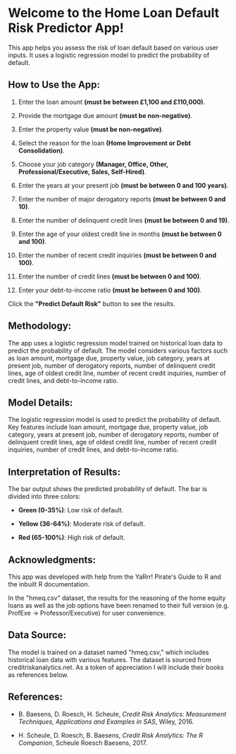 
# **Welcome to the Home Loan Default Risk Predictor App!**

This app helps you assess the risk of loan default based on various user inputs. It uses a logistic regression model to predict the probability of default.

## **How to Use the App:**

1.  Enter the loan amount **(must be between £1,100 and £110,000)**.

2.  Provide the mortgage due amount **(must be non-negative)**.

3.  Enter the property value **(must be non-negative)**.

4.  Select the reason for the loan **(Home Improvement or Debt Consolidation)**.

5.  Choose your job category **(Manager, Office, Other, Professional/Executive, Sales, Self-Hired)**.

6.  Enter the years at your present job **(must be between 0 and 100 years)**.

7.  Enter the number of major derogatory reports **(must be between 0 and 10)**.

8.  Enter the number of delinquent credit lines **(must be between 0 and 19)**.

9.  Enter the age of your oldest credit line in months **(must be between 0 and 100)**.

10. Enter the number of recent credit inquiries **(must be between 0 and 100)**.

11. Enter the number of credit lines **(must be between 0 and 100)**.

12. Enter your debt-to-income ratio **(must be between 0 and 100)**.

Click the **"Predict Default Risk"** button to see the results.

## **Methodology:** 

The app uses a logistic regression model trained on historical loan data to predict the probability of default. The model considers various factors such as loan amount, mortgage due, property value, job category, years at present job, number of derogatory reports, number of delinquent credit lines, age of oldest credit line, number of recent credit inquiries, number of credit lines, and debt-to-income ratio.

## **Model Details:** 

The logistic regression model is used to predict the probability of default. Key features include loan amount, mortgage due, property value, job category, years at present job, number of derogatory reports, number of delinquent credit lines, age of oldest credit line, number of recent credit inquiries, number of credit lines, and debt-to-income ratio.

## **Interpretation of Results:** 

The bar output shows the predicted probability of default. The bar is divided into three colors:

-   **Green (0-35%)**: Low risk of default.

-   **Yellow (36-64%)**: Moderate risk of default.

-   **Red (65-100%)**: High risk of default.

## **Acknowledgments:** 

This app was developed with help from the YaRrr! Pirate's Guide to R and the inbuilt R documentation.

In the "hmeq.csv" dataset, the results for the reasoning of the home equity loans as well as the job options have been renamed to their full version (e.g. ProfExe -\> Professor/Executive) for user convenience.

## **Data Source:** 

The model is trained on a dataset named "hmeq.csv," which includes historical loan data with various features. The dataset is sourced from creditriskanalytics.net. As a token of appreciation I will include their books as references below.

## **References:**

-   B. Baesens, D. Roesch, H. Scheule, *Credit Risk Analytics: Measurement Techniques, Applications and Examples in SAS*, Wiley, 2016.

-   H. Scheule, D. Roesch, B. Baesens, *Credit Risk Analytics: The R Companion*, Scheule Roesch Baesens, 2017.
